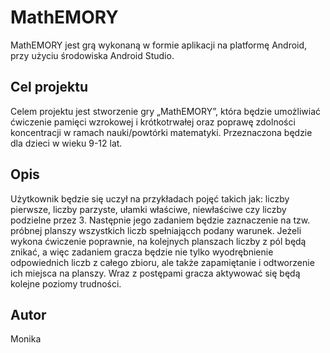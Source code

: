 # MathEMORY

MathEMORY jest grą wykonaną w formie aplikacji na platformę Android, przy użyciu środowiska Android Studio.

## Cel projektu

Celem projektu jest stworzenie gry „MathEMORY”, która będzie umożliwiać ćwiczenie pamięci wzrokowej i krótkotrwałej oraz poprawę zdolności koncentracji w ramach nauki/powtórki matematyki. Przeznaczona będzie dla dzieci w wieku 9-12 lat.

## Opis

Użytkownik będzie się uczył na przykładach pojęć takich jak: liczby pierwsze, liczby parzyste, ułamki właściwe, niewłaściwe czy liczby podzielne przez 3. Następnie jego zadaniem będzie zaznaczenie na tzw. próbnej planszy wszystkich liczb spełniającch podany warunek. Jeżeli wykona ćwiczenie poprawnie, na kolejnych planszach liczby z pól będą znikać, a więc zadaniem gracza będzie nie tylko wyodrębnienie odpowiednich liczb z całego zbioru, ale także zapamiętanie i odtworzenie ich miejsca na planszy. Wraz z postępami gracza aktywować się będą kolejne poziomy trudności.

## Autor

Monika 